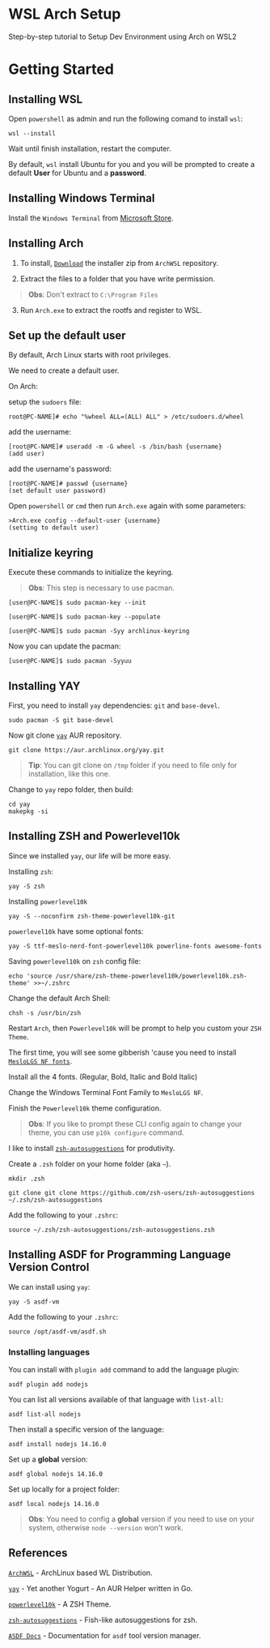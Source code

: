 # WSL Arch Setup
Step-by-step tutorial to Setup Dev Environment using Arch on WSL2

# Getting Started


## Installing WSL

Open `powershell` as admin and run the following comand to install `wsl`:

```
wsl --install
```

Wait until finish installation, restart the computer.

By default, `wsl` install Ubuntu for you and you will be prompted to create a default **User** for Ubuntu and a **password**.

## Installing Windows Terminal

Install the `Windows Terminal` from [Microsoft Store](https://www.microsoft.com/pt-br/p/windows-terminal/9n0dx20hk701).

## Installing Arch

1. To install, [`Download`](https://github.com/yuk7/ArchWSL/releases/latest) the installer zip from `ArchWSL` repository.

2. Extract the files to a folder that you have write permission. 
> **Obs**: Don't extract to `C:\Program Files`

3. Run `Arch.exe` to extract the rootfs and register to WSL.

## Set up the default user

By default, Arch Linux starts with root privileges. 

We need to create a default user.

On Arch:

setup the `sudoers` file:

```
root@PC-NAME]# echo "%wheel ALL=(ALL) ALL" > /etc/sudoers.d/wheel
```

add the username:
```
[root@PC-NAME]# useradd -m -G wheel -s /bin/bash {username}
(add user)
```

add the username's password:
```
[root@PC-NAME]# passwd {username}
(set default user password)
```


Open `powershell` or `cmd` then run `Arch.exe` again with some parameters:
```
>Arch.exe config --default-user {username}
(setting to default user)
```

## Initialize keyring

Execute these commands to initialize the keyring.
> **Obs**: This step is necessary to use pacman.

```
[user@PC-NAME]$ sudo pacman-key --init

[user@PC-NAME]$ sudo pacman-key --populate

[user@PC-NAME]$ sudo pacman -Syy archlinux-keyring
```

Now you can update the pacman:

```
[user@PC-NAME]$ sudo pacman -Syyuu
```

## Installing YAY

First, you need to install `yay` dependencies: `git` and `base-devel`.

```
sudo pacman -S git base-devel
```

Now git clone [`yay`](https://github.com/Jguer/yay) AUR repository.

```
git clone https://aur.archlinux.org/yay.git
```

> **Tip**: You can git clone on `/tmp` folder if you need to file only for installation, like this one.

Change to `yay` repo folder, then build:

```
cd yay
makepkg -si
```

## Installing ZSH and Powerlevel10k

Since we installed `yay`, our life will be more easy.

Installing `zsh`:
```
yay -S zsh
```

Installing `powerlevel10k`
```
yay -S --noconfirm zsh-theme-powerlevel10k-git
```

`powerlevel10k` have some optional fonts:
```
yay -S ttf-meslo-nerd-font-powerlevel10k powerline-fonts awesome-fonts
```

Saving `powerlevel10k` on `zsh` config file:
```
echo 'source /usr/share/zsh-theme-powerlevel10k/powerlevel10k.zsh-theme' >>~/.zshrc
```

Change the default Arch Shell:
```
chsh -s /usr/bin/zsh
```

Restart `Arch`, then `Powerlevel10k` will be prompt to help you custom your `ZSH Theme`.

The first time, you will see some gibberish 'cause you need to install [`MesloLGS NF fonts`](https://github.com/romkatv/powerlevel10k/blob/master/font.md#manual-font-installation). 

Install all the 4 fonts. (Regular, Bold, Italic and Bold Italic)

Change the Windows Terminal Font Family to `MesloLGS NF`.

Finish the `Powerlevel10k` theme configuration.

> **Obs**: If you like to prompt these CLI config again to change your theme, you can use `p10k configure` command.


I like to install [`zsh-autosuggestions`](https://github.com/zsh-users/zsh-autosuggestions) for produtivity.

Create a `.zsh` folder on your home folder (aka `~`).
```
mkdir .zsh

git clone git clone https://github.com/zsh-users/zsh-autosuggestions ~/.zsh/zsh-autosuggestions
```

Add the following to your `.zshrc`:
```
source ~/.zsh/zsh-autosuggestions/zsh-autosuggestions.zsh
```

## Installing ASDF for Programming Language Version Control

We can install using `yay`:
```
yay -S asdf-vm
```

Add the following to your `.zshrc`:
```
source /opt/asdf-vm/asdf.sh
```

### Installing languages

You can install with `plugin add` command to add the language plugin:
```
asdf plugin add nodejs
```

You can list all versions available of that language with `list-all`:
```
asdf list-all nodejs
```


Then install a specific version of the language:
```
asdf install nodejs 14.16.0
```

Set up a **global** version:
```
asdf global nodejs 14.16.0
```

Set up locally for a project folder:
```
asdf local nodejs 14.16.0
```

> **Obs**: You need to config a **global** version if you need to use on your system, otherwise `node --version` won't work.

## References

[`ArchWSL`](https://github.com/yuk7/ArchWSL) - ArchLinux based WL Distribution.

[`yay`](https://github.com/Jguer/yay) - Yet another Yogurt - An AUR Helper written in Go.

[`powerlevel10k`](https://github.com/romkatv/powerlevel10k) - A ZSH Theme.

[`zsh-autosuggestions`](https://github.com/zsh-users/zsh-autosuggestions) - Fish-like autosuggestions for zsh.

[`ASDF Docs`](https://asdf-vm.com/guide/introduction.html) - Documentation for `asdf` tool version manager.